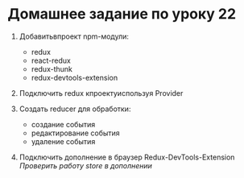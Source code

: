# Домашнее задание по уроку 22

1) Добавитьвпроект npm-модули:
   * redux
   * react-redux
   * redux-thunk
   * redux-devtools-extension

2) Подключить redux кпроектуиспользуя Provider
3) Создать reducer для обработки:
   * создание события
   * редактирование события
   * удаление события

4) Подключить дополнение в браузер Redux-DevTools-Extension
   *Проверить работу store в дополнении*
